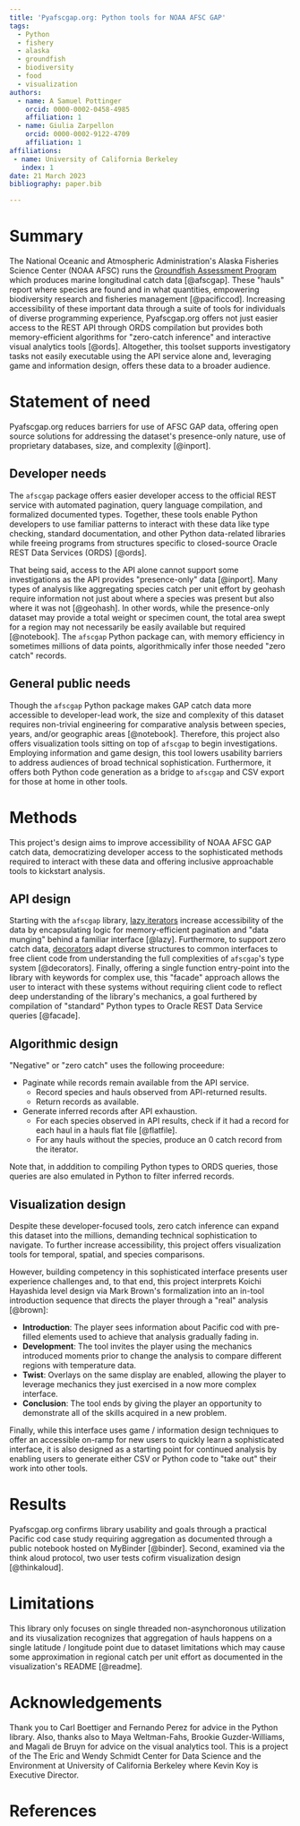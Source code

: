```yaml
---
title: 'Pyafscgap.org: Python tools for NOAA AFSC GAP'
tags:
  - Python
  - fishery
  - alaska
  - groundfish
  - biodiversity
  - food
  - visualization
authors:
  - name: A Samuel Pottinger
    orcid: 0000-0002-0458-4985
    affiliation: 1
  - name: Giulia Zarpellon
    orcid: 0000-0002-9122-4709
    affiliation: 1
affiliations:
 - name: University of California Berkeley
   index: 1
date: 21 March 2023
bibliography: paper.bib

---
```


# Summary
The National Oceanic and Atmospheric Administration's Alaska Fisheries Science Center (NOAA AFSC) runs the [Groundfish Assessment Program](https://www.fisheries.noaa.gov/contact/groundfish-assessment-program) which produces marine longitudinal catch data [@afscgap]. These "hauls" report where species are found and in what quantities, empowering biodiversity research and fisheries management [@pacificcod]. Increasing accessibility of these important data through a suite of tools for individuals of diverse programming experience, Pyafscgap.org offers not just easier access to the REST API through ORDS compilation but provides both memory-efficient algorithms for "zero-catch inference" and interactive visual analytics tools [@ords]. Altogether, this toolset supports investigatory tasks not easily executable using the API service alone and, leveraging game and information design, offers these data to a broader audience.

# Statement of need
Pyafscgap.org reduces barriers for use of AFSC GAP data, offering open source solutions for addressing the dataset's presence-only nature, use of proprietary databases, size, and complexity [@inport].

## Developer needs
The `afscgap` package offers easier developer access to the official REST service with automated pagination, query language compilation, and formalized documented types. Together, these tools enable Python developers to use familiar patterns to interact with these data like type checking, standard documentation, and other Python data-related libraries while freeing programs from structures specific to closed-source Oracle REST Data Services (ORDS) [@ords].

That being said, access to the API alone cannot support some investigations as the API provides "presence-only" data [@inport]. Many types of analysis like aggregating species catch per unit effort by geohash require information not just about where a species was present but also where it was not [@geohash]. In other words, while the presence-only dataset may provide a total weight or specimen count, the total area swept for a region may not necessarily be easily available but required [@notebook]. The `afscgap` Python package can, with memory efficiency in sometimes millions of data points, algorithmically infer those needed "zero catch" records.

## General public needs
Though the `afscgap` Python package makes GAP catch data more accessible to developer-lead work, the size and complexity of this dataset requires non-trivial engineering for comparative analysis between species, years, and/or geographic areas [@notebook]. Therefore, this project also offers visualization tools sitting on top of `afscgap` to begin investigations. Employing information and game design, this tool lowers usability barriers to address audiences of broad technical sophistication. Furthermore, it offers both Python code generation as a bridge to `afscgap` and CSV export for those at home in other tools.

# Methods
This project's design aims to improve accessibility of NOAA AFSC GAP catch data, democratizing developer access to the sophisticated methods required to interact with these data and offering inclusive approachable tools to kickstart analysis.

## API design
Starting with the `afscgap` library, [lazy iterators]() increase accessibility of the data by encapsulating logic for memory-efficient pagination and "data munging" behind a familiar interface [@lazy]. Furthermore, to support zero catch data, [decorators]() adapt diverse structures to common interfaces to free client code from understanding the full complexities of `afscgap`'s type system [@decorators]. Finally, offering a single function entry-point into the library with keywords for complex use, this "facade" approach allows the user to interact with these systems without requiring client code to reflect deep understanding of the library's mechanics, a goal furthered by compilation of "standard" Python types to Oracle REST Data Service queries [@facade].

## Algorithmic design
"Negative" or "zero catch" uses the following proceedure:

 - Paginate while records remain available from the API service.
   - Record species and hauls observed from API-returned results.
   - Return records as available.
 - Generate inferred records after API exhaustion.
   - For each species observed in API results, check if it had a record for each haul in a hauls flat file [@flatfile].
   - For any hauls without the species, produce an 0 catch record from the iterator.

Note that, in adddition to compiling Python types to ORDS queries, those queries are also emulated in Python to filter inferred records.

## Visualization design
Despite these developer-focused tools, zero catch inference can expand this dataset into the millions, demanding technical sophistication to navigate. To further increase accessibility, this project offers visualization tools for temporal, spatial, and species comparisons.

However, building competency in this sophisticated interface presents user experience challenges and, to that end, this project interprets Koichi Hayashida level design via Mark Brown's formalization into an in-tool introduction sequence that directs the player through a "real" analysis [@brown]:

 - **Introduction**: The player sees information about Pacific cod with pre-filled elements used to achieve that analysis gradually fading in.
 - **Development**: The tool invites the player using the mechanics introduced moments prior to change the analysis to compare different regions with temperature data.
 - **Twist**: Overlays on the same display are enabled, allowing the player to leverage mechanics they just exercised in a now more complex interface.
 - **Conclusion**: The tool ends by giving the player an opportunity to demonstrate all of the skills acquired in a new problem.

Finally, while this interface uses game / information design techniques to offer an accessible on-ramp for new users to quickly learn a sophisticated interface, it is also designed as a starting point for continued analysis by enabling users to generate either CSV or Python code to "take out" their work into other tools.

# Results
Pyafscgap.org confirms library usability and goals through a practical Pacific cod case study requiring aggregation as documented through a public notebook hosted on MyBinder [@binder]. Second, examined via the think aloud protocol, two user tests cofirm visualization design [@thinkaloud].

# Limitations
This library only focuses on single threaded non-asynchoronous utilization and its viusalization recognizes that aggregation of hauls happens on a single latitude / longitude point due to dataset limitations which may cause some approximation in regional catch per unit effort as documented in the visualization's README [@readme].

# Acknowledgements
Thank you to Carl Boettiger and Fernando Perez for advice in the Python library. Also, thanks also to Maya Weltman-Fahs, Brookie Guzder-Williams, and Magali de Bruyn for advice on the visual analytics tool. This is a project of the The Eric and Wendy Schmidt Center for Data Science and the Environment at University of California Berkeley where Kevin Koy is Executive Director.

# References